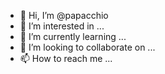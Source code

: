 - 👋 Hi, I’m @papacchio
- 👀 I’m interested in ...
- 🌱 I’m currently learning ...
- 💞️ I’m looking to collaborate on ...
- 📫 How to reach me ...

<!---
papacchio/papacchio is a ✨ special ✨ repository because its `README.md` (this file) appears on your GitHub profile.
You can click the Preview link to take a look at your changes.
--->
